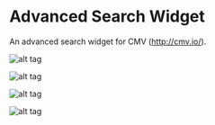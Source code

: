 # Advanced Search Widget
An advanced search widget for CMV (http://cmv.io/).

![alt tag](https://github.com/vojvod/CMV_AdvancedSearch_Widget/blob/master/img1.png)

![alt tag](https://github.com/vojvod/CMV_AdvancedSearch_Widget/blob/master/img2.png)

![alt tag](https://github.com/vojvod/CMV_AdvancedSearch_Widget/blob/master/img3.png)

![alt tag](https://github.com/vojvod/CMV_AdvancedSearch_Widget/blob/master/img4.png)

